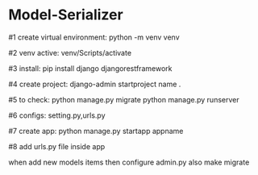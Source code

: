 # Model-Serializer

#1 create virtual environment: python -m venv venv

#2 venv active: venv/Scripts/activate

#3 install: pip install django djangorestframework

#4 create project: django-admin startproject name .

#5 to check: python manage.py migrate python manage.py runserver

#6 configs: setting.py,urls.py

#7 create app: python manage.py startapp appname

#8 add urls.py file inside app

when add new models items then configure admin.py
also make migrate
